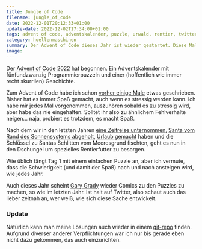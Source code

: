 ```yaml
---
title: Jungle of Code
filename: jungle_of_code
date: 2022-12-01T20:12:33+01:00
update-date: 2022-12-02T17:34:00+01:00
tags: advent of code, adventskalender, puzzle, urwald, rentier, twitter
category: hoellenmaschinen
summary: Der Advent of Code dieses Jahr ist wieder gestartet. Diese Mal heißt es, Spezialfutter für die Rentiere zu besorgen.
image:
---
```


Der [Advent of Code 2022](https://adventofcode.com/2022) hat begonnen. Ein Adventskalender mit fünfundzwanzig Programmierpuzzeln und einer (hoffentlich wie immer recht skurrilen) Geschichte.

Zum Advent of Code habe ich schon [vorher einige Male](/tags/advent-of-code) etwas geschrieben. Bisher hat es immer Spaß gemacht, auch wenn es stressig werden kann. Ich habe mir jedes Mal vorgenommen, auszuhören sobald es zu stressig wird, aber habe das nie eingehalten. Solltet ihr also zu ähnlichem Fehlverhalte neigen… naja, probiert es trotzdem, es macht Spaß.

Nach dem wir in den letzten Jahren [eine Zeitreise unternommen](https://adventofcode.com/2018), [Santa vom Rand des Sonnensystems abgeholt](https://adventofcode.com/2019), [Urlaub gemacht](https://adventofcode.com/2020) haben und die Schlüssel zu Santas Schlitten vom Meeresgrund fischten, geht es nun in den Dschungel um spezielles Rentierfutter zu besorgen.

Wie üblich fängt Tag 1 mit einem einfachen Puzzle an, aber ich vermute, dass die Schwierigkeit (und damit der Spaß) nach und nach ansteigen wird, wie jedes Jahr.

Auch dieses Jahr scheint [Gary Grady](https://nitter.net/GaryJGrady) wieder Comics zu den Puzzles zu machen, so wie im letzten Jahr. Ist halt auf Twitter, also schaut auch das lieber zeitnah an, wer weiß, wie sich diese Sache entwickelt.

### Update

Natürlich kann man meine Lösungen auch wieder in einem [git-repo](https://github.com/GKnirps/adventofcode-2022) finden. Aufgrund diverser anderer Verpflichtungen war ich nur bis gerade eben nicht dazu gekommen, das auch einzurichten.
